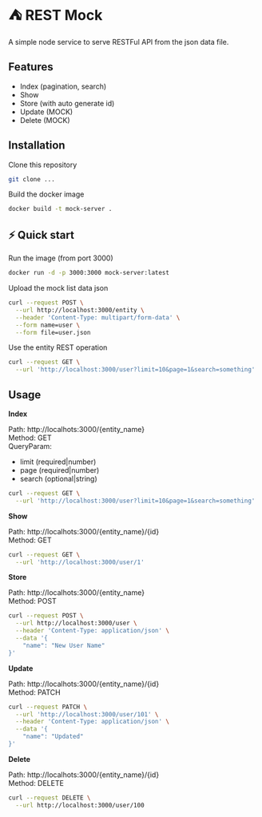 
# ⛺ REST Mock

A simple node service to serve RESTFul API from the json data file.


## Features

- Index (pagination, search)
- Show
- Store (with auto generate id)
- Update (MOCK)
- Delete (MOCK)
## Installation
Clone this repository
```sh
git clone ...
```

Build the docker image
```sh
docker build -t mock-server .
```
## ⚡ Quick start
Run the image (from port 3000)
```sh
docker run -d -p 3000:3000 mock-server:latest
```

Upload the mock list data json
```sh
curl --request POST \
  --url http://localhost:3000/entity \
  --header 'Content-Type: multipart/form-data' \
  --form name=user \
  --form file=user.json
```

Use the entity REST operation
```sh
curl --request GET \
  --url 'http://localhost:3000/user?limit=10&page=1&search=something'
```
## Usage

**Index**

Path: http://localhots:3000/{entity_name} \
Method: GET \
QueryParam: 
- limit (required|number)
- page (required|number)
- search (optional|string)

```sh
curl --request GET \
  --url 'http://localhost:3000/user?limit=10&page=1&search=something'
```

**Show**

Path: http://localhots:3000/{entity_name}/{id} \
Method: GET

```sh
curl --request GET \
  --url 'http://localhost:3000/user/1'
```

**Store**

Path: http://localhots:3000/{entity_name} \
Method: POST

```sh
curl --request POST \
  --url http://localhost:3000/user \
  --header 'Content-Type: application/json' \
  --data '{
	"name": "New User Name"
}'
```

**Update**

Path: http://localhots:3000/{entity_name}/{id} \
Method: PATCH

```sh
curl --request PATCH \
  --url 'http://localhost:3000/user/101' \
  --header 'Content-Type: application/json' \
  --data '{
	"name": "Updated"
}'
```

**Delete**

Path: http://localhots:3000/{entity_name}/{id} \
Method: DELETE

```sh
curl --request DELETE \
  --url http://localhost:3000/user/100
```

